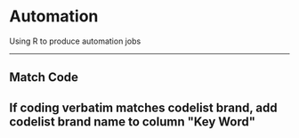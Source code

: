 # Automation
Using R to produce automation jobs

-------------------

## Match Code
If coding verbatim matches codelist brand, add codelist brand name to column "Key Word"
-------------------
